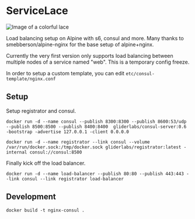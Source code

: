 # ServiceLace

![Image of a colorful lace](http://i.imgur.com/AS7ggCi.png?raw=true )

Load balancing setup on Alpine with s6, consul and more. Many thanks to smebberson/alpine-nginx for the base setup of alpine+nginx.

Currently the very first version only supports load balancing between multiple nodes of a service named "web". This is a temporary config freeze. 

In order to setup a custom template, you can edit `etc/consul-template/nginx.conf`

## Setup
Setup registrator and consul.

```
docker run -d --name consul --publish 8300:8300 --publish 8600:53/udp --publish 8500:8500 --publish 8400:8400  gliderlabs/consul-server:0.6 -bootstrap -advertise 127.0.0.1 -client 0.0.0.0
```

```
docker run -d --name registrator --link consul --volume /var/run/docker.sock:/tmp/docker.sock gliderlabs/registrator:latest -internal consul://consul:8500

```

Finally kick off the load balancer.
```
docker run -d --name load-balancer --publish 80:80 --publish 443:443 --link consul --link registrator load-balancer
```

## Development

```
docker build -t nginx-consul .
```

